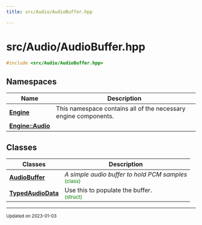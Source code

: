 ```yaml
---
title: src/Audio/AudioBuffer.hpp

---
```


# src/Audio/AudioBuffer.hpp




```cpp
#include <src/Audio/AudioBuffer.hpp>
```

## Namespaces

| Name           | Description    |
| -------------- | -------------- |
| **[Engine](/namespaces/namespaceEngine.md)** | This namespace contains all of the necessary engine components.  |
| **[Engine::Audio](/namespaces/namespaceEngine_1_1Audio.md)** |  |

## Classes

| Classes        | Description    |
| -------------- | -------------- |
| **[AudioBuffer](/classes/classEngine_1_1Audio_1_1AudioBuffer.md)** | _A simple audio buffer to hold PCM samples_<br> <sup><span style="color:green">(class)</span></sup> |
| **[TypedAudioData](/classes/structEngine_1_1Audio_1_1AudioBuffer_1_1TypedAudioData.md)** | Use this to populate the buffer. <br> <sup><span style="color:green">(struct)</span></sup> |






-------------------------------

<sub>Updated on 2023-01-03</sub>
